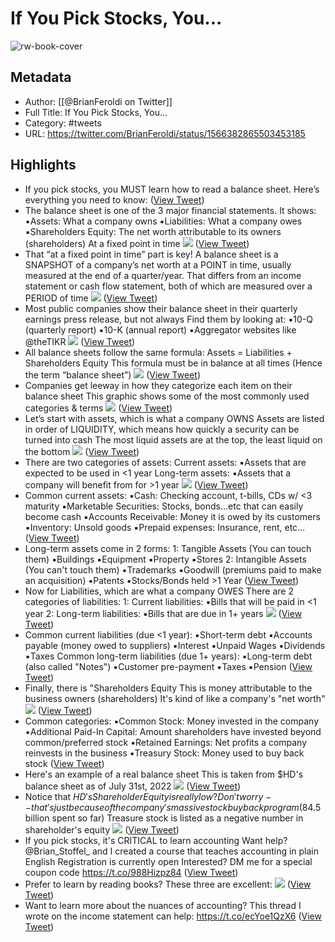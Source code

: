 # If You Pick Stocks, You...

![rw-book-cover](https://pbs.twimg.com/profile_images/1332873593525571584/btq0XlPB.jpg)

## Metadata
- Author: [[@BrianFeroldi on Twitter]]
- Full Title: If You Pick Stocks, You...
- Category: #tweets
- URL: https://twitter.com/BrianFeroldi/status/1566382865503453185

## Highlights
- If you pick stocks, you MUST learn how to read a balance sheet.
  Here’s everything you need to know: ([View Tweet](https://twitter.com/BrianFeroldi/status/1566382865503453185))
- The balance sheet is one of the 3 major financial statements. 
  It shows: 
  ▪️Assets: What a company owns
  ▪️Liabilities: What a company owes
  ▪️Shareholders Equity: The net worth attributable to its owners (shareholders)
  At a fixed point in time 
  ![](https://pbs.twimg.com/media/Fbzir79X0AM3gvM.jpg) ([View Tweet](https://twitter.com/BrianFeroldi/status/1566382866447171585))
- That “at a fixed point in time” part is key!
  A balance sheet is a SNAPSHOT of a company’s net worth at a POINT in time, usually measured at the end of a quarter/year.
  That differs from an income statement or cash flow statement, both of which are measured over a PERIOD of time 
  ![](https://pbs.twimg.com/media/Fbziyy4XgAIHquQ.jpg) ([View Tweet](https://twitter.com/BrianFeroldi/status/1566382867533398016))
- Most public companies show their balance sheet in their quarterly earnings press release, but not always
  Find them by looking at:
  ▪️10-Q (quarterly report) 
  ▪️10-K (annual report)
  ▪️Aggregator websites like @theTIKR 
  ![](https://pbs.twimg.com/media/Fbzk0JSXgAEBM9O.jpg) ([View Tweet](https://twitter.com/BrianFeroldi/status/1566382868670054401))
- All balance sheets follow the same formula:
  Assets = Liabilities + Shareholders Equity
  This formula must be in balance at all times
  (Hence the term “balance sheet”) 
  ![](https://pbs.twimg.com/media/FbzjDdmXwAcJ5Gr.jpg) ([View Tweet](https://twitter.com/BrianFeroldi/status/1566382869794242561))
- Companies get leeway in how they categorize each item on their balance sheet
  This graphic shows some of the most commonly used categories & terms 
  ![](https://pbs.twimg.com/media/FbzjJpJXoAIL_F9.jpg) ([View Tweet](https://twitter.com/BrianFeroldi/status/1566382870792388610))
- Let’s start with assets, which is what a company OWNS
  Assets are listed in order of LIQUIDITY, which means how quickly a security can be turned into cash
  The most liquid assets are at the top, the least liquid on the bottom 
  ![](https://pbs.twimg.com/media/FbzjTsjWAAIv-cE.jpg) ([View Tweet](https://twitter.com/BrianFeroldi/status/1566382871924842498))
- There are two categories of assets:
  Current assets:
  ▪️Assets that are expected to be used in <1 year
  Long-term assets:
  ▪️Assets that a company will benefit from for >1 year 
  ![](https://pbs.twimg.com/media/FbzjYLdWYAEiWtm.jpg) ([View Tweet](https://twitter.com/BrianFeroldi/status/1566382873187426305))
- Common current assets:
  ▪️Cash: Checking account, t-bills, CDs w/ <3 maturity
  ▪️Marketable Securities: Stocks, bonds...etc that can easily become cash
  ▪️Accounts Receivable: Money it is owed by its customers
  ▪️Inventory: Unsold goods
  ▪️Prepaid expenses: Insurance, rent, etc… ([View Tweet](https://twitter.com/BrianFeroldi/status/1566382874303119360))
- Long-term assets come in 2 forms:
  1: Tangible Assets (You can touch them)
  ▪️Buildings
  ▪️Equipment
  ▪️Property
  ▪️Stores
  2: Intangible Assets (You can't touch them)
  ▪️Trademarks
  ▪️Goodwill (premiums paid to make an acquisition)
  ▪️Patents
  ▪️Stocks/Bonds held >1 Year ([View Tweet](https://twitter.com/BrianFeroldi/status/1566382875309740032))
- Now for Liabilities, which are what a company OWES
  There are 2 categories of liabilities:
  1: Current liabilities:
  ▪️Bills that will be paid in <1 year
  2: Long-term liabilities:
  ▪️Bills that are due in 1+ years 
  ![](https://pbs.twimg.com/media/Fbzjnf3XgAAW_Yb.jpg) ([View Tweet](https://twitter.com/BrianFeroldi/status/1566382876475752449))
- Common current liabilities (due <1 year):
  ▪️Short-term debt
  ▪️Accounts payable (money owed to suppliers)
  ▪️Interest
  ▪️Unpaid Wages
  ▪️Dividends
  ▪️Taxes
  Common long-term liabilities (due 1+ years):
  ▪️Long-term debt (also called "Notes")
  ▪️Customer pre-payment
  ▪️Taxes
  ▪️Pension ([View Tweet](https://twitter.com/BrianFeroldi/status/1566382877754986496))
- Finally, there is "Shareholders Equity
  This is money attributable to the business owners (shareholders)
  It's kind of like a company's "net worth" 
  ![](https://pbs.twimg.com/media/Fbzj4YbXoAEu8jQ.jpg) ([View Tweet](https://twitter.com/BrianFeroldi/status/1566382878765862913))
- Common categories:
  ▪️Common Stock: Money invested in the company
  ▪️Additional Paid-In Capital: Amount shareholders have invested beyond common/preferred stock
  ▪️Retained Earnings: Net profits a company reinvests in the business
  ▪️Treasury Stock: Money used to buy back stock ([View Tweet](https://twitter.com/BrianFeroldi/status/1566382879856361483))
- Here's an example of a real balance sheet
  This is taken from $HD's balance sheet as of July 31st, 2022 
  ![](https://pbs.twimg.com/media/FbzlSinWIAIopcK.jpg) ([View Tweet](https://twitter.com/BrianFeroldi/status/1566382880904855554))
- Notice that $HD's Shareholder Equity is really low?
  Don't worry -- that's just because of the company's massive stock buyback program ($84.5 billion spent so far)
  Treasure stock is listed as a negative number in shareholder's equity 
  ![](https://pbs.twimg.com/media/Fbzofe-X0AEq_wB.jpg) ([View Tweet](https://twitter.com/BrianFeroldi/status/1566382882003853312))
- If you pick stocks, it's CRITICAL to learn accounting
  Want help? @Brian_Stoffel_ and I created a course that teaches accounting in plain English
  Registration is currently open
  Interested? DM me for a special coupon code
  https://t.co/988Hizpz84 ([View Tweet](https://twitter.com/BrianFeroldi/status/1566382883228590081))
- Prefer to learn by reading books?
  These three are excellent: 
  ![](https://pbs.twimg.com/media/Fbzl9xiX0AApEfz.jpg) ([View Tweet](https://twitter.com/BrianFeroldi/status/1566382884289658880))
- Want to learn more about the nuances of accounting?
  This thread I wrote on the income statement can help:
  https://t.co/ecYoe1QzX6 ([View Tweet](https://twitter.com/BrianFeroldi/status/1566382885384380417))
